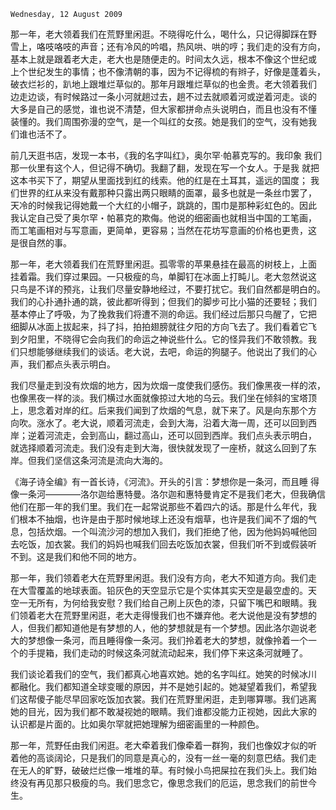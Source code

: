 `Wednesday, 12 August 2009`

那一年，老大领着我们在荒野里闲逛。不晓得吃什么，喝什么，只记得脚踩在野
雪上，咯吱咯吱的声音；还有冷风的吟唱，热风哄、哄的哼；我们走的没有方向，
基本上就是跟着老大走，老大也是随便走的。时间太久远，根本不像这个世纪或
上个世纪发生的事情；也不像清朝的事，因为不记得梳的有辫子，好像是蓬着头，
破衣烂衫的，趴地上跟堆烂草似的。那年月跟堆烂草似的也金贵。老大领着我们
边走边谈，有时候路过一条小河就趟过去，趟不过去就顺着河或逆着河走。谈的
大多是自己的感觉，谁也说不清楚，但大家都拼命点头说明白，而且也没有不懂
装懂的。我们周围弥漫的空气，是一个叫红的女孩。她是我们的空气，没有她我
们谁也活不了。

前几天逛书店，发现一本书，《我的名字叫红》，奥尔罕·帕慕克写的。我印象
我们那一伙里有这个人，但记得不确切。我翻了翻，发现在写一个女人。于是我
就把这本书买下了，期望从里面找到红的线索。他的红是在土耳其，遥远的国度；
我们世界的红从来没有戴那种只露出两只眼睛的面罩，最多也就是一条丝巾罢了，
天冷的时候我记得她戴一个大红的小帽子，跳跳的，围巾是那种彩虹色的。因此
我认定自己受了奥尔罕・帕慕克的欺侮。他说的细密画也就相当中国的工笔画，
而工笔画相对与写意画，更简单，更容易；当然在花坊写意画的价格也更贵，这
是很自然的事。

那一年，老大领着我们在荒野里闲逛。孤零零的苹果悬挂在最高的树枝上，上面
挂着霜。我们穿过果园。一只极瘦的鸟，单脚钉在冰面上打盹儿。老大忽然说这
只鸟是不详的预兆，让我们尽量安静地经过，不要打扰它。我们自然都是明白的。
我们的心扑通扑通的跳，彼此都听得到；但我们的脚步可比小猫的还要轻；我们
基本停止了呼吸，为了挽救我们将遭不测的命运。我们经过后那只鸟醒了，它把
细脚从冰面上拔起来，抖了抖，拍拍翅膀就往夕阳的方向飞去了。我们看着它飞
到夕阳里，不晓得它会向我们的命运之神说些什么。它的怪异我们不敢领教。我
们只想能够继续我们的谈话。老大说，去吧，命运的狗腿子。他说出了我们的心
声，我们都点头表示明白。

我们尽量走到没有炊烟的地方，因为炊烟一度使我们感伤。我们像黑夜一样的浓，
也像黑夜一样的淡。我们横过水面就像掠过大地的乌云。我们坐在倾斜的宝塔顶
上，思念着对岸的红。后来我们闻到了炊烟的气息，就下来了。风是向东那个方
向吹。涨水了。老大说，顺着河流走，会到大海，沿着大海一周，还可以回到西
岸；逆着河流走，会到高山，翻过高山，还可以回到西岸。我们点头表示明白，
就选择顺着河流走。我们没有走到大海，很快就发现了一座桥，就这么回到了东
岸。但我们坚信这条河流是流向大海的。

《海子诗全编》有一首长诗，《河流》。开头的引言：梦想你是一条河，而且睡
得像一条河――――洛尔迦给惠特曼。洛尔迦和惠特曼肯定不是我们老大，但我确信
他们在那一年的我们里。我们在一起常说那些不着四六的话。那是什么年代，我
们根本不抽烟，也许是由于那时候地球上还没有烟草，也许是我们闻不了烟的气
息，包括炊烟。一个叫流沙河的想加入我们，我们拒绝了他，因为他妈妈喊他回
去吃饭，加衣裳。我们的妈妈也喊我们回去吃饭加衣裳，但我们听不到或假装听
不到。这是我们和他不同的地方。

那一年，我们领着老大在荒野里闲逛。我们没有方向，老大不知道方向。我们走
在大雪覆盖的地球表面。铅灰色的天空显示它是个实体其实天空是最空虚的。天
空一无所有，为何给我安慰？我们给自己刷上灰色的漆，只留下嘴巴和眼睛。我
们领着老大在荒野里闲逛，老大走得慢我们也不嫌弃他。老大说他是没有梦想的
人，但我们都知道他是有梦想的人，他的梦想就是有一个梦想。因此洛尔迦说老
大的梦想像一条河，而且睡得像一条河。我们拎着老大的梦想，就像拎着一个一
个的手提箱，我们走动的时候这条河就流动起来，我们停下来这条河就睡了。

我们谈论着我们的空气，我们都真心地喜欢她。她的名字叫红。她笑的时候冰川
都融化。我们都知道全球变暖的原因，并不是她引起的。她凝望着我们，希望我
们这帮傻子能尽早回家吃饭加衣裳。我们在荒野里闲逛，走到哪算哪。我们逃离
她的目光，因为我们都不敢凝视她的眼睛。我们谁都没能力正视她，因此大家的
认识都是片面的。比如奥尔罕就把她理解为细密画里的一种颜色。

那一年，荒野任由我们闲逛。老大牵着我们像牵着一群狗，我们也像奴才似的听
着他的高谈阔论，只是我们的同意是真心的，没有一丝一毫的刻意巴结。我们走
在无人的旷野，破破烂烂像一堆堆的草。有时候小鸟把屎拉在我们头上。我们始
终没有再见那只极瘦的鸟。我们思念它，像思念我们的厄运，思念我们的前世今
生。
